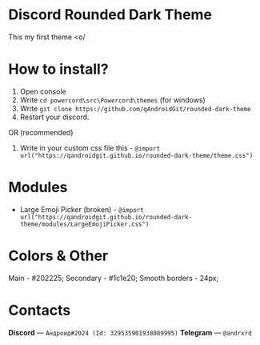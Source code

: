# Discord Rounded Dark Theme
This my first theme <o/

# How to install?
1) Open console
2) Write `cd powercord\src\Powercord\themes` (for windows)
3) Write `git clone https://github.com/qAndroidGit/rounded-dark-theme`
4) Restart your discord.

OR (recommended)

1) Write in your custom css file this - `@import url("https://qandroidgit.github.io/rounded-dark-theme/theme.css")`


# Modules
- Large Emoji Picker (broken) - `@import url("https://qandroidgit.github.io/rounded-dark-theme/modules/LargeEmojiPicker.css")`

# Colors & Other

Main - #202225;
Secondary - #1c1e20;
Smooth borders - 24px;


# Contacts

**Discord** — `Андроид#2024 (Id: 329535901938089995)`
**Telegram** — `@andrxrd`


